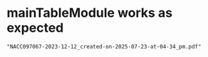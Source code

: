 # mainTableModule works as expected

    "NACC097067-2023-12-12_created-on-2025-07-23-at-04-34_pm.pdf"

